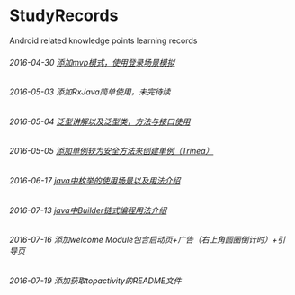 # StudyRecords
Android related knowledge points learning records
###### 2016-04-30 [添加mvp模式，使用登录场景模拟](http://blog.csdn.net/lmj623565791/article/details/46596109)
###### 2016-05-03 添加RxJava简单使用，未完待续
###### 2016-05-04 [泛型讲解以及泛型类，方法与接口使用](https://github.com/ZQiang94/StudyRecords/blob/master/other/src/main/java/com/other/generic/read.md)
###### 2016-05-05 [添加单例较为安全方法来创建单例（Trinea）](https://github.com/ZQiang94/StudyRecords/blob/master/other%2Fsrc%2Fmain%2Fjava%2Fcom%2Fother%2Fsingleton%2Freadme.md)
###### 2016-06-17 [java中枚举的使用场景以及用法介绍](https://github.com/ZQiang94/StudyRecords/blob/master/other/src/main/java/com/other/e/README.md)
###### 2016-07-13 [java中Builder链式编程用法介绍](https://github.com/ZQiang94/StudyRecords/blob/master/other/src/main/java/com/other/builder/README.md)
###### 2016-07-16 添加welcome Module包含启动页+广告（右上角圆圈倒计时）+引导页
###### 2016-07-19 添加获取topactivity的README文件
